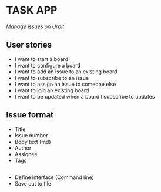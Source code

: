 # TASK APP

*Manage issues on Urbit*

## User stories
+ I want to start a board
+ I want to configure a board
+ I want to add an issue to an existing board
+ I want to subscribe to an issue
+ I want to assign an issue to someone else
+ I want to join an existing board
+ I want to be updated when a board I subscribe to updates

## Issue format
+ Title
+ Issue number
+ Body text (md)
+ Author
+ Assignee
+ Tags

##
+ Define interface (Command line)
+ Save out to file

